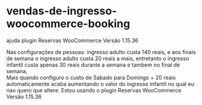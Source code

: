 # vendas-de-ingresso-woocommerce-booking
ajuda plugin Reservas WooCommerce Versão 1.15.36

Nas configurações de pessoas: ingresso adulto custa 140 reais, e aos finais de semana o ingresso adulto custa 20 reais a mais, entretanto o ingresso infantil custa apenas 30 reais durante a semana e tambem no final de semana,  
Mais quando configuro o custo de Sabado para Domingo + 20 reais automaticamente acaba aumentando o valor do ingresso infantil no qual eu nao quero que altere. Estou usando o plugin Reservas WooCommerce Versão 1.15.36
